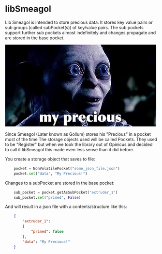 # libSmeagol
Lib Smeagol is intended to store precious data.
It stores key value pairs or sub groups (called subPocket(s)) of key/value pairs.
The sub pockets support further sub pockets almost indefinitely and changes propagate and are stored in the base pocket.

![alt text][logo]

Since Smeagol (Later known as Gollum) stores his "Precious" in a pocket most of the time The storage objects used will be called Pockets. They used to be "Register" but when we took the library out of Opinicus and decided to call it libSmeagol this made even less sense than it did before.

You create a storage object that saves to file:
```python
    pocket = NonVolatilePocket("some_json_file.json")
    pocket.set("data", "My Precious!")
```
Changes to a subPocket are stored in the base pocket:
```python
    sub_pocket = pocket.getAsSubPocket("extruder_1")
    sub_pocket.set("primed", False)
```
And will result in a json file with a contents/structure like this:
```json
    {
        "extruder_1":
        {
            "primed": false
        },
        "data": "My Precious!"
    }
```
[logo]: images/icon.png "My Precious!"
